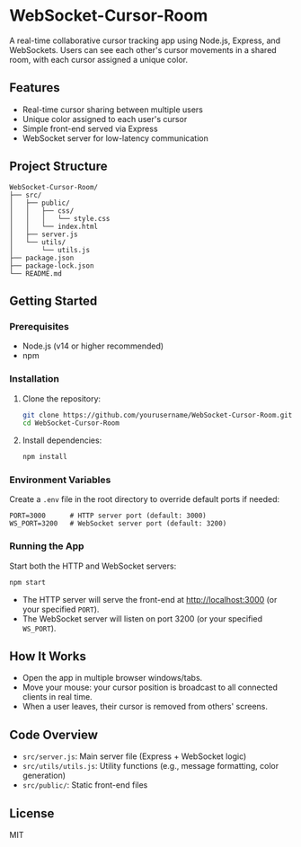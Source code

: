# WebSocket-Cursor-Room

A real-time collaborative cursor tracking app using Node.js, Express, and WebSockets. Users can see each other's cursor movements in a shared room, with each cursor assigned a unique color.

## Features

- Real-time cursor sharing between multiple users
- Unique color assigned to each user's cursor
- Simple front-end served via Express
- WebSocket server for low-latency communication

## Project Structure

```
WebSocket-Cursor-Room/
├── src/
│   ├── public/
│   │   ├── css/
│   │   │   └── style.css
│   │   └── index.html
│   ├── server.js
│   └── utils/
│       └── utils.js
├── package.json
├── package-lock.json
└── README.md
```

## Getting Started

### Prerequisites

- Node.js (v14 or higher recommended)
- npm

### Installation

1. Clone the repository:
   ```bash
   git clone https://github.com/yourusername/WebSocket-Cursor-Room.git
   cd WebSocket-Cursor-Room
   ```
2. Install dependencies:
   ```bash
   npm install
   ```

### Environment Variables

Create a `.env` file in the root directory to override default ports if needed:

```
PORT=3000      # HTTP server port (default: 3000)
WS_PORT=3200   # WebSocket server port (default: 3200)
```

### Running the App

Start both the HTTP and WebSocket servers:

```bash
npm start
```

- The HTTP server will serve the front-end at [http://localhost:3000](http://localhost:3000) (or your specified `PORT`).
- The WebSocket server will listen on port 3200 (or your specified `WS_PORT`).

## How It Works

- Open the app in multiple browser windows/tabs.
- Move your mouse: your cursor position is broadcast to all connected clients in real time.
- When a user leaves, their cursor is removed from others' screens.

## Code Overview

- `src/server.js`: Main server file (Express + WebSocket logic)
- `src/utils/utils.js`: Utility functions (e.g., message formatting, color generation)
- `src/public/`: Static front-end files

## License

MIT
